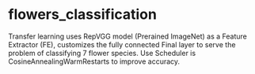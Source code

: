 # flowers_classification
Transfer learning uses RepVGG model (Prerained ImageNet) as a Feature Extractor (FE), customizes the fully connected Final layer to serve the problem of classifying 7 flower species. Use Scheduler is CosineAnnealingWarmRestarts to improve accuracy.
